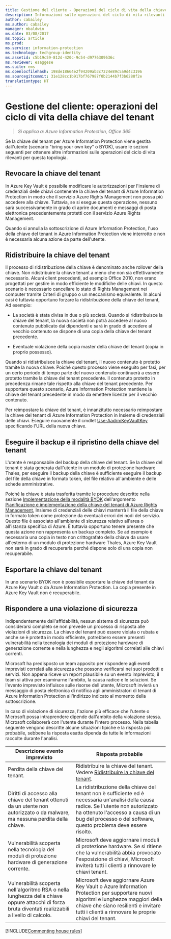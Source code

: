 ```yaml
---
title: Gestione del cliente - Operazioni del ciclo di vita della chiave del tenant AIP
description: Informazioni sulle operazioni del ciclo di vita rilevanti se si gestisce la chiave del tenant per Azure Information Protection (scenario &quot;bring your own key&quot; o BYOK).
author: cabailey
ms.author: cabailey
manager: mbaldwin
ms.date: 03/08/2017
ms.topic: article
ms.prod: 
ms.service: information-protection
ms.technology: techgroup-identity
ms.assetid: c5b19c59-812d-420c-9c54-d9776309636c
ms.reviewer: esaggese
ms.suite: ems
ms.openlocfilehash: 198de18664e2f94209ab3c7224e89c5a9d4c3196
ms.sourcegitcommit: 31e128cc1b917bf767987f0b2144b7f3b6288f2e
translationtype: HT
---
```

# <a name="customer-managed-tenant-key-lifecycle-operations"></a>Gestione del cliente: operazioni del ciclo di vita della chiave del tenant

>*Si applica a: Azure Information Protection, Office 365*

Se la chiave del tenant per Azure Information Protection viene gestita dall'utente (scenario "bring your own key" o BYOK), usare le sezioni seguenti per ottenere altre informazioni sulle operazioni del ciclo di vita rilevanti per questa topologia.

## <a name="revoke-your-tenant-key"></a>Revocare la chiave del tenant
In Azure Key Vault è possibile modificare le autorizzazioni per l'insieme di credenziali delle chiavi contenente la chiave del tenant di Azure Information Protection in modo che il servizio Azure Rights Management non possa più accedere alla chiave. Tuttavia, se si esegue questa operazione, nessuno sarà successivamente in grado di aprire documenti e messaggi di posta elettronica precedentemente protetti con il servizio Azure Rights Management.

Quando si annulla la sottoscrizione di Azure Information Protection, l'uso della chiave del tenant in Azure Information Protection viene interrotto e non è necessaria alcuna azione da parte dell'utente.


## <a name="re-key-your-tenant-key"></a>Ridistribuire la chiave del tenant
Il processo di ridistribuzione della chiave è denominato anche rollover della chiave. Non ridistribuire la chiave tenant a meno che non sia effettivamente necessario. Alcuni client precedenti, ad esempio Office 2010, non erano progettati per gestire in modo efficiente le modifiche delle chiavi. In questo scenario è necessario cancellare lo stato di Rights Management nei computer tramite Criteri di gruppo o un meccanismo equivalente. In alcuni casi è tuttavia opportuno forzare la ridistribuzione della chiave del tenant, Ad esempio:

-   La società è stata divisa in due o più società. Quando si ridistribuisce la chiave del tenant, la nuova società non potrà accedere al nuovo contenuto pubblicato dai dipendenti e sarà in grado di accedere al vecchio contenuto se dispone di una copia della chiave del tenant precedente.

-   Eventuale violazione della copia master della chiave del tenant (copia in proprio possesso).

Quando si ridistribuisce la chiave del tenant, il nuovo contenuto è protetto tramite la nuova chiave. Poiché questo processo viene eseguito per fasi, per un certo periodo di tempo parte del nuovo contenuto continuerà a essere protetto tramite la chiave del tenant precedente. Il contenuto protetto in precedenza rimane tale rispetto alla chiave del tenant precedente. Per supportare questo scenario, Azure Information Protection mantiene la chiave del tenant precedente in modo da emettere licenze per il vecchio contenuto.

Per reimpostare la chiave del tenant, è innanzitutto necessario reimpostare la chiave del tenant di Azure Information Protection in Insieme di credenziali delle chiavi. Eseguire nuovamente il cmdlet [Use-AadrmKeyVaultKey](/powershell/aadrm/vlatest/use-aadrmkey) specificando l'URL della nuova chiave.

## <a name="backup-and-recover-your-tenant-key"></a>Eseguire il backup e il ripristino della chiave del tenant
L'utente è responsabile del backup della chiave del tenant. Se la chiave del tenant è stata generata dall'utente in un modulo di protezione hardware Thales, per eseguire il backup della chiave è sufficiente eseguire il backup del file della chiave in formato token, del file relativo all'ambiente e delle schede amministrative.

Poiché la chiave è stata trasferita tramite le procedure descritte nella sezione [Implementazione della modalità BYOK](../plan-design/plan-implement-tenant-key.md#implementing-your-azure-information-protection-tenant-key) dell'argomento [Pianificazione e implementazione della chiave del tenant di Azure Rights Management](../plan-design/plan-implement-tenant-key.md), Insieme di credenziali delle chiavi manterrà il file della chiave in formato token come protezione da eventuali errori dei nodi del servizio. Questo file è associato all'ambiente di sicurezza relativo all'area o all'istanza specifica di Azure. È tuttavia opportuno tenere presente che questa azione non rappresenta un backup completo. Se ad esempio è necessaria una copia in testo non crittografato della chiave da usare all'esterno di un modulo di protezione hardware Thales, Azure Key Vault non sarà in grado di recuperarla perché dispone solo di una copia non recuperabile.

## <a name="export-your-tenant-key"></a>Esportare la chiave del tenant
In uno scenario BYOK non è possibile esportare la chiave del tenant da Azure Key Vault o da Azure Information Protection. La copia presente in Azure Key Vault non è recuperabile. 

## <a name="respond-to-a-breach"></a>Rispondere a una violazione di sicurezza
Indipendentemente dall'affidabilità, nessun sistema di sicurezza può considerarsi completo se non prevede un processo di risposta alle violazioni di sicurezza. La chiave del tenant può essere violata o rubata e anche se è protetta in modo efficiente, potrebbero essere presenti vulnerabilità nella tecnologia dei moduli di protezione hardware di generazione corrente e nella lunghezza e negli algoritmi correlati alle chiavi correnti.

Microsoft ha predisposto un team apposito per rispondere agli eventi imprevisti correlati alla sicurezza che possono verificarsi nei suoi prodotti e servizi. Non appena riceve un report plausibile su un evento imprevisto, il team si attiva per esaminarne l'ambito, la causa radice e le soluzioni. Se l'evento imprevisto influisce sulle risorse dell'utente, Microsoft invierà un messaggio di posta elettronica di notifica agli amministratori di tenant di Azure Information Protection all'indirizzo indicato al momento della sottoscrizione.

In caso di violazione di sicurezza, l'azione più efficace che l'utente o Microsoft possa intraprendere dipende dall'ambito della violazione stessa. Microsoft collaborerà con l'utente durante l'intero processo. Nella tabella seguente vengono descritte alcune situazioni tipiche e la risposta più probabile, sebbene la risposta esatta dipenda da tutte le informazioni raccolte durante l'analisi.

|Descrizione evento imprevisto|Risposta probabile|
|------------------------|-------------------|
|Perdita della chiave del tenant.|Ridistribuire la chiave del tenant. Vedere [Ridistribuire la chiave del tenant](#re-key-your-tenant-key).|
|Diritti di accesso alla chiave del tenant ottenuti da un utente non autorizzato o da malware, ma nessuna perdita della chiave.|La ridistribuzione della chiave del tenant non è sufficiente ed è necessaria un'analisi della causa radice. Se l'utente non autorizzato ha ottenuto l'accesso a causa di un bug del processo o del software, questo problema deve essere risolto.|
|Vulnerabilità scoperta nella tecnologia del moduli di protezione hardware di generazione corrente.|Microsoft deve aggiornare i moduli di protezione hardware. Se si ritiene che la vulnerabilità abbia provocato l'esposizione di chiavi, Microsoft inviterà tutti i clienti a rinnovare le chiavi tenant.|
|Vulnerabilità scoperta nell'algoritmo RSA o nella lunghezza della chiave oppure attacchi di forza bruta diventati realizzabili a livello di calcolo.|Microsoft deve aggiornare Azure Key Vault o Azure Information Protection per supportare nuovi algoritmi e lunghezze maggiori della chiave che siano resilienti e invitare tutti i clienti a rinnovare le proprie chiavi del tenant.|

[!INCLUDE[Commenting house rules](../includes/houserules.md)]

